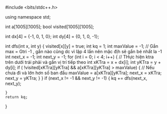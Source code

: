 #include <bits/stdc++.h>

using namespace std;                            

int a[1005][1005];
bool visited[1005][1005];

int dx[4] = {-1, 0, 1, 0};
int dy[4] = {0, 1, 0, -1};

int dfs(int x, int y) {
    visited[x][y] = true;
    int kq = 1;
    int maxValue = -1;                                     // Gắn max = Gtri -1 , gắn nào cũng dc vì lập 4 lần nên mặc địh sẽ gắn bé nhất la -1
    int next_x = -1;
    int next_y = -1;
    for (int i = 0; i < 4; i++) {                                   // THực hiện ktra trên dưới trái phải và gắn vị trí tiếp theo
        int xKTra = x + dx[i];
        int yKTra = y + dy[i];
        if ( !visited[xKTra][yKTra] && a[xKTra][yKTra] > maxValue) {  // Nếu chưa đi và lớn hơn số ban đầu 
            maxValue = a[xKTra][yKTra];
            next_x = xKTra;
            next_y = yKTra;
        }
    }
    if (next_x != -1 && next_y != -1) {
        kq += dfs(next_x, next_y);
        
    }
    return kq;
}
